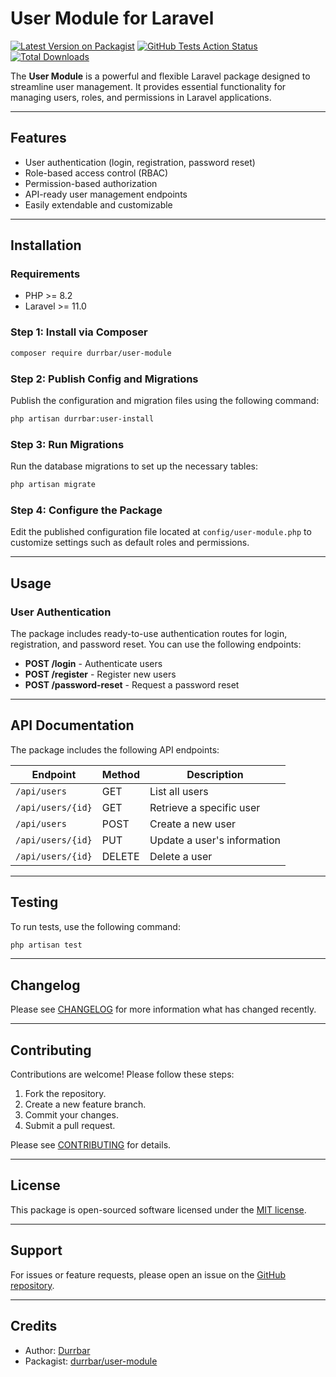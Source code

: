 # User Module for Laravel

[![Latest Version on Packagist](https://img.shields.io/packagist/v/durrbar/user-module.svg?style=flat-square)](https://packagist.org/packages/durrbar/user-module)
[![GitHub Tests Action Status](https://img.shields.io/github/actions/workflow/status/durrbar/user-module/run-tests-L8.yml?branch=main&label=Tests)](https://github.com/durrbar/user-module/actions?query=workflow%3ATests+branch%3Amain)
[![Total Downloads](https://img.shields.io/packagist/dt/durrbar/user-module.svg?style=flat-square)](https://packagist.org/packages/durrbar/user-module)

The **User Module** is a powerful and flexible Laravel package designed to streamline user management. It provides essential functionality for managing users, roles, and permissions in Laravel applications.

---

## Features

- User authentication (login, registration, password reset)
- Role-based access control (RBAC)
- Permission-based authorization
- API-ready user management endpoints
- Easily extendable and customizable

---

## Installation

### Requirements

- PHP >= 8.2
- Laravel >= 11.0

### Step 1: Install via Composer

```bash
composer require durrbar/user-module
```

### Step 2: Publish Config and Migrations

Publish the configuration and migration files using the following command:

```bash
php artisan durrbar:user-install
```

### Step 3: Run Migrations

Run the database migrations to set up the necessary tables:

```bash
php artisan migrate
```

### Step 4: Configure the Package

Edit the published configuration file located at `config/user-module.php` to customize settings such as default roles and permissions.

---

## Usage

### User Authentication

The package includes ready-to-use authentication routes for login, registration, and password reset. You can use the following endpoints:

- **POST /login** - Authenticate users
- **POST /register** - Register new users
- **POST /password-reset** - Request a password reset

---

## API Documentation

The package includes the following API endpoints:

| Endpoint                   | Method | Description                  |
|----------------------------|--------|------------------------------|
| `/api/users`               | GET    | List all users               |
| `/api/users/{id}`          | GET    | Retrieve a specific user     |
| `/api/users`               | POST   | Create a new user            |
| `/api/users/{id}`          | PUT    | Update a user's information  |
| `/api/users/{id}`          | DELETE | Delete a user                |

---

## Testing

To run tests, use the following command:

```bash
php artisan test
```

---

## Changelog

Please see [CHANGELOG](CHANGELOG.md) for more information what has changed recently.

---

## Contributing

Contributions are welcome! Please follow these steps:

1. Fork the repository.
2. Create a new feature branch.
3. Commit your changes.
4. Submit a pull request.

Please see [CONTRIBUTING](CONTRIBUTING.md) for details.

---

## License

This package is open-sourced software licensed under the [MIT license](LICENSE.md).

---

## Support

For issues or feature requests, please open an issue on the [GitHub repository](https://github.com/durrbar/user-module).

---

## Credits

- Author: [Durrbar](https://github.com/durrbar)
- Packagist: [durrbar/user-module](https://packagist.org/packages/durrbar/user-module)

